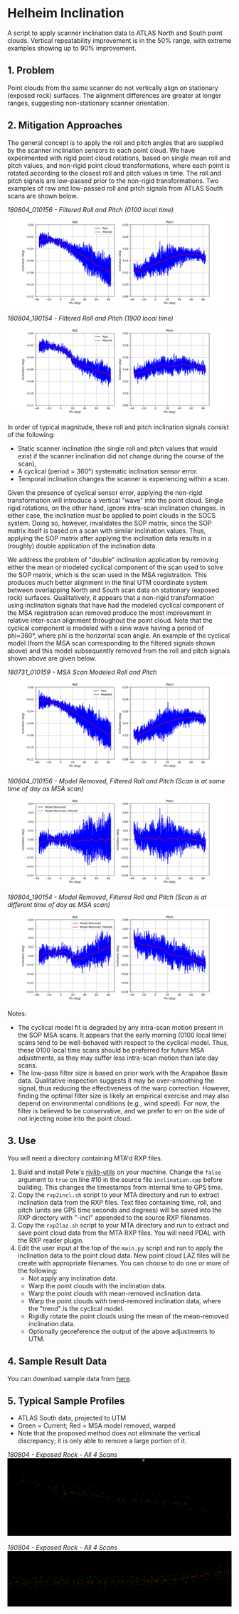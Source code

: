 # Helheim Inclination 
A script to apply scanner inclination data to ATLAS North and South point clouds. Vertical repeatability improvement is in the 50% range, with extreme examples showing up to 90% improvement.


## 1. Problem
Point clouds from the same scanner do not vertically align on stationary (exposed rock) surfaces. The alignment differences are greater at longer ranges, suggesting non-stationary scanner orientation.


## 2. Mitigation Approaches
The general concept is to apply the roll and pitch angles that are supplied by the scanner inclination sensors to each point cloud. We have experimented with rigid point cloud rotations, based on single mean roll and pitch values, and non-rigid point cloud transformations, where each point is rotated according to the closest roll and pitch values in time. The roll and pitch signals are low-passed prior to the non-rigid transformations. Two examples of raw and low-passed roll and pitch signals from ATLAS South scans are shown below.

_180804_010156 - Filtered Roll and Pitch (0100 local time)_
![](images/inclination/filteredrollpitch-south-180804_010156.png)

_180804_190154 - Filtered Roll and Pitch (1900 local time)_
![](images/inclination/filteredrollpitch-south-180804_190154.png)

In order of typical magnitude, these roll and pitch inclination signals consist of the following:

- Static scanner inclination (the single roll and pitch values that would exist if the scanner inclination did not change during the course of the scan),
- A cyclical (period = 360°) systematic inclination sensor error.
- Temporal inclination changes the scanner is experiencing within a scan.

Given the presence of cyclical sensor error, applying the non-rigid transformation will introduce a vertical "wave" into the point cloud. Single rigid rotations, on the other hand, ignore intra-scan inclination changes. In either case, the inclination must be applied to point clouds in the SOCS system. Doing so, however, invalidates the SOP matrix, since the SOP matrix itself is based on a scan with similar inclination values. Thus, applying the SOP matrix after applying the inclination data results in a (roughly) double application of the inclination data.

We address the problem of "double" inclination application by removing either the mean or modeled cyclical component of the scan used to solve the SOP matrix, which is the scan used in the MSA registration. This produces much better alignment in the final UTM coordinate system between overlapping North and South scan data on stationary (exposed rock) surfaces. Qualitatively, it appears that a non-rigid transformation using inclination signals that have had the modeled cyclical component of the MSA registration scan removed produce the most improvement in relative inter-scan alignment throughout the point cloud. Note that the cyclical component is modeled with a sine wave having a period of phi=360°, where phi is the horizontal scan angle. An example of the cyclical model (from the MSA scan corresponding to the filtered signals shown above) and this model subsequently removed from the roll and pitch signals shown above are given below.

_180731_010159 - MSA Scan Modeled Roll and Pitch_
![](images/inclination/modeledrollpitch-south-180731_010159-msascan.png)

_180804_010156 - Model Removed, Filtered Roll and Pitch (Scan is at same time of day as MSA scan)_
![](images/inclination/modelremoved-filteredrollpitch-south-180804_010156.png)

_180804_190154 - Model Removed, Filtered Roll and Pitch (Scan is at different time of day as MSA scan)_
![](images/inclination/modelremoved-filteredrollpitch-south-180804_190154.png)

Notes:
- The cyclical model fit is degraded by any intra-scan motion present in the SOP MSA scans. It appears that the early morning (0100 local time) scans tend to be well-behaved with respect to the cyclical model. Thus, these 0100 local time scans should be preferred for future MSA adjustments, as they may suffer less intra-scan motion than late day scans.
- The low-pass filter size is based on prior work with the Arapahoe Basin data. Qualitative inspection suggests it may be over-smoothing the signal, thus reducing the effectiveness of the warp correction. However, finding the optimal filter size is likely an empirical exercise and may also depend on environmental conditions (e.g., wind speed). For now, the filter is believed to be conservative, and we prefer to err on the side of not injecting noise into the point cloud.


## 3. Use
You will need a directory containing MTA'd RXP files.

1. Build and install Pete's [rivlib-utils](https://github.com/gadomski/rivlib-utils) on your machine. Change the `false` argument to `true` on line #10 in the source file `inclination.cpp` before building. This changes the timestamps from internal time to GPS time.
2. Copy the `rxp2incl.sh` script to your MTA directory and run to extract inclination data from the RXP files. Text files containing time, roll, and pitch (units are GPS time seconds and degrees) will be saved into the RXP directory with "-incl" appended to the source RXP filenames.
2. Copy the `rxp2laz.sh` script to your MTA directory and run to extract and save point cloud data from the MTA RXP files. You will need PDAL with the RXP reader plugin.
3. Edit the user input at the top of the `main.py` script and run to apply the inclination data to the point cloud data. New point cloud LAZ files will be create with appropriate filenames. You can choose to do one or more of the following:
    - Not apply any inclination data.
    - Warp the point clouds with the inclination data.
    - Warp the point clouds with mean-removed inclination data.
    - Warp the point clouds with trend-removed inclination data, where the "trend" is the cyclical model.
    - Rigidly rotate the point clouds using the mean of the mean-removed inclination data.
    - Optionally georeference the output of the above adjustments to UTM.


## 4. Sample Result Data
You can download sample data from [here](https://uofh-my.sharepoint.com/:f:/g/personal/pjhartze_cougarnet_uh_edu/En7uPV7ur-1GrKyoPuz479YBZl0B2Fs6f8Lm1URzX-fHSw?e=l4ujnh). 


## 5. Typical Sample Profiles

- ATLAS South data, projected to UTM
- Green = Current; Red = MSA model removed, warped
- Note that the proposed method does not eliminate the vertical discrepancy; it is only able to remove a large portion of it.

_180804 - Exposed Rock - All 4 Scans_
![](./images/profiles/180804-4scans-1.png)


_180804 - Exposed Rock - All 4 Scans_
![](./images/profiles/180804-4scans-2.png)


